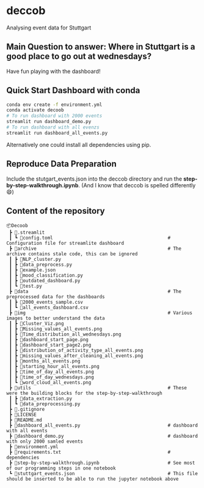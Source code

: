 # deccob
Analysing event data for Stuttgart

## Main Question to answer: Where in Stuttgart is a good place to go out at wednesdays?
Have fun playing with the dashboard!

## Quick Start Dashboard with conda
```sh
conda env create -f environment.yml
conda activate decoob
# To run dashboard with 2000 events
streamlit run dashboard_demo.py
# To run dashboard with all evenzs
streamlit run dashboard_all_events.py
```
Alternatively one could install all dependencies using pip.

## Reproduce Data Preparation
Include the stutgart_events.json into the deccob directory and run the **step-by-step-walkthrough.ipynb**. (And I know that deccob is spelled differently 😄)

## Content of the repository
```
📦Decoob
 ┣ 📂.streamlit
 ┃ ┗ 📜config.toml                                          # Configuration file for streamlite dashboard
 ┣ 📂archive                                                # The archive contains stale code, this can be ignored
 ┃ ┣ 📜NLP_cluster.py
 ┃ ┣ 📜data_preprocess.py
 ┃ ┣ 📜example.json
 ┃ ┣ 📜mood_classification.py
 ┃ ┣ 📜outdated_dashboard.py
 ┃ ┗ 📜test.py
 ┣ 📂data                                                   # The preprocessed data for the dashboards
 ┃ ┣ 📜2000_events_sample.csv
 ┃ ┗ 📜all_events_dashboard.csv
 ┣ 📂img                                                    # Various images to better understand the data
 ┃ ┣ 📜Cluster_Viz.png
 ┃ ┣ 📜Missing_values_all_events.png
 ┃ ┣ 📜Time_distribution_all_wednesdays.png
 ┃ ┣ 📜dashboard_start_page.png
 ┃ ┣ 📜dashboard_start_page2.png
 ┃ ┣ 📜distribution_of_activity_type_all_events.png
 ┃ ┣ 📜missing_values_after_cleaning_all_events.png
 ┃ ┣ 📜months_all_events.png
 ┃ ┣ 📜starting_hour_all_events.png
 ┃ ┣ 📜time_of_day_all_events.png
 ┃ ┣ 📜time_of_day_wednesdays.png
 ┃ ┗ 📜word_cloud_all_events.png
 ┣ 📂utils                                                  # These were the building blocks for the step-by-step-walkthrough
 ┃ ┣ 📜data_extraction.py
 ┃ ┗ 📜data_preprocessing.py
 ┣ 📜.gitignore
 ┣ 📜LICENSE
 ┣ 📜README.md
 ┣ 📜dashboard_all_events.py                                # dashboard with all events
 ┣ 📜dashboard_demo.py                                      # dashboard with only 2000 samled events
 ┣ 📜environment.yml
 ┣ 📜requirements.txt                                       # dependencies
 ┣ 📜step-by-step-walkthrough.ipynb                         # See most of our programming steps in one notebook
 ┗ 📜stuttgart_events.json                                  # This file should be inserted to be able to run the jupyter notebook above 
```